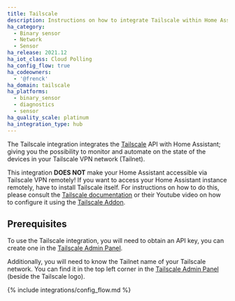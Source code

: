 ```yaml
---
title: Tailscale
description: Instructions on how to integrate Tailscale within Home Assistant.
ha_category:
  - Binary sensor
  - Network
  - Sensor
ha_release: 2021.12
ha_iot_class: Cloud Polling
ha_config_flow: true
ha_codeowners:
  - '@frenck'
ha_domain: tailscale
ha_platforms:
  - binary_sensor
  - diagnostics
  - sensor
ha_quality_scale: platinum
ha_integration_type: hub
---
```


The Tailscale integration integrates the [Tailscale](https://www.tailscale.com) API
with Home Assistant; giving you the possibility to monitor and automate on
the state of the devices in your Tailscale VPN network (Tailnet).

<div class="note">

This integration **DOES NOT** make your Home Assistant accessible via Tailscale VPN remotely!
If you want to access your Home Assistant instance remotely, have to install Tailscale itself.
For instructions on how to do this, please consult the [Tailscale documentation](https://tailscale.com/kb/) or 
their Youtube video on how to configure it using the [Tailscale Addon](https://github.com/hassio-addons/addon-tailscale).

</div>

## Prerequisites

To use the Tailscale integration, you will need to obtain an API key,
you can create one in the [Tailscale Admin Panel](https://login.tailscale.com/admin/settings/authkeys).

Additionally, you will need to know the Tailnet name of your Tailscale network.
You can find it in the top left corner in the [Tailscale Admin Panel](https://login.tailscale.com/admin/settings/authkeys)
(beside the Tailscale logo).

{% include integrations/config_flow.md %}
